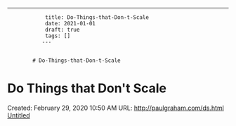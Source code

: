 ---
                title: Do-Things-that-Don-t-Scale
                date: 2021-01-01    
                draft: true
                tags: []
               ---


            # Do-Things-that-Don-t-Scale

# Do Things that Don't Scale
Created: February 29, 2020 10:50 AM
URL: http://paulgraham.com/ds.html
[Untitled](Do%20Things%20that%20Don't%20Scale%209179e636a0bc4e49b88556b95add3b6d/Untitled%20Database%20ff2e5d8904c448018e4120037961573c.csv)